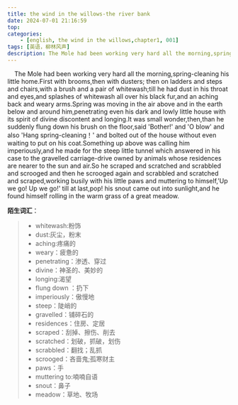```yaml
---
title: the wind in the willows-the river bank
date: 2024-07-01 21:16:59
top:
categories:
    - [english, the wind in the willows,chapter1, 001]
tags: [英语，柳林风声]
description: The Mole had been working very hard all the morning,spring-cleaning his little home.
---
```

&nbsp;&nbsp;&nbsp;&nbsp;The Mole had been working very hard all the morning,spring-cleaning his little home.First with brooms,then with dusters;
then on ladders and steps and chairs,with a brush and a pair of whitewash;till he had dust in his throat and eyes,and splashes of whitewash all over his black fur,and an aching back and weary arms.Spring was moving in the air above and in the earth below and around him,penetrating even his dark and lowly little house with its spirit of divine discontent and longing.It was small wonder,then,than he suddenly flung down his brush on the floor,said 'Bother!' and 'O blow' and also 'Hang spring-cleaning！' and bolted out of the house without even waiting to put on his coat.Something up above was calling him imperiously,and he made for the steep little tunnel which answered in his case to the gravelled  carriage-drive owned by animals whose residences are nearer to the sun and air.So he scraped and scratched and scrabbled and scrooged and then he scrooged again and scrabbled and scratched and scraped,working busily with his little paws and muttering to himself,'Up we go! Up we go!' till at last,pop! his snout came out into sunlight,and he found himself rolling in the warm grass of a great meadow.



**陌生词汇**：


> - whitewash:粉饰
> - dust:灰尘，粉末
> - aching:疼痛的
> - weary：疲惫的
> - penetrating：渗透、穿过
> - divine：神圣的、美妙的
> - longing:渴望
> - flung down ：扔下
> - imperiously：傲慢地
> - steep：陡峭的
> - gravelled：铺碎石的
> - residences：住房、定居
> - scraped：刮掉、擦伤、削去
> - scratched：划破，抓破，划伤
> - scrabbled：翻找；乱抓
> - scrooged：吝啬鬼;孤寒财主
> - paws：手
> - muttering to:喃喃自语
> - snout：鼻子
> - meadow：草地、牧场


